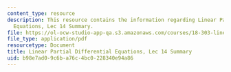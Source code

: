 ```yaml
---
content_type: resource
description: This resource contains the information regarding Linear Partial Differential
  Equations, Lec 14 Summary.
file: https://ol-ocw-studio-app-qa.s3.amazonaws.com/courses/18-303-linear-partial-differential-equations-analysis-and-numerics-fall-2014/b98e7ad09c6ba76c4bc0228340e94a86_MIT18_303F14_Lecture14.pdf
file_type: application/pdf
resourcetype: Document
title: Linear Partial Differential Equations, Lec 14 Summary
uid: b98e7ad0-9c6b-a76c-4bc0-228340e94a86
---
```

